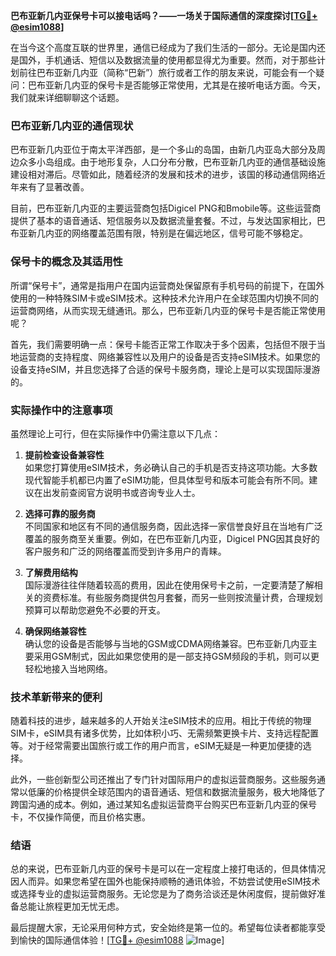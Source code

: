 **巴布亚新几内亚保号卡可以接电话吗？——一场关于国际通信的深度探讨[[TG💪+ @esim1088](https://t.me/s/esim1088)]**

在当今这个高度互联的世界里，通信已经成为了我们生活的一部分。无论是国内还是国外，手机通话、短信以及数据流量的使用都显得尤为重要。然而，对于那些计划前往巴布亚新几内亚（简称“巴新”）旅行或者工作的朋友来说，可能会有一个疑问：巴布亚新几内亚的保号卡是否能够正常使用，尤其是在接听电话方面。今天，我们就来详细聊聊这个话题。

### 巴布亚新几内亚的通信现状

巴布亚新几内亚位于南太平洋西部，是一个多山的岛国，由新几内亚岛大部分及周边众多小岛组成。由于地形复杂，人口分布分散，巴布亚新几内亚的通信基础设施建设相对滞后。尽管如此，随着经济的发展和技术的进步，该国的移动通信网络近年来有了显著改善。

目前，巴布亚新几内亚的主要运营商包括Digicel PNG和Bmobile等。这些运营商提供了基本的语音通话、短信服务以及数据流量套餐。不过，与发达国家相比，巴布亚新几内亚的网络覆盖范围有限，特别是在偏远地区，信号可能不够稳定。

### 保号卡的概念及其适用性

所谓“保号卡”，通常是指用户在国内运营商处保留原有手机号码的前提下，在国外使用的一种特殊SIM卡或eSIM技术。这种技术允许用户在全球范围内切换不同的运营商网络，从而实现无缝通讯。那么，巴布亚新几内亚的保号卡是否能正常使用呢？

首先，我们需要明确一点：保号卡能否正常工作取决于多个因素，包括但不限于当地运营商的支持程度、网络兼容性以及用户的设备是否支持eSIM技术。如果您的设备支持eSIM，并且您选择了合适的保号卡服务商，理论上是可以实现国际漫游的。

### 实际操作中的注意事项

虽然理论上可行，但在实际操作中仍需注意以下几点：

1. **提前检查设备兼容性**  
   如果您打算使用eSIM技术，务必确认自己的手机是否支持这项功能。大多数现代智能手机都已内置了eSIM功能，但具体型号和版本可能会有所不同。建议在出发前查阅官方说明书或咨询专业人士。

2. **选择可靠的服务商**  
   不同国家和地区有不同的通信服务商，因此选择一家信誉良好且在当地有广泛覆盖的服务商至关重要。例如，在巴布亚新几内亚，Digicel PNG因其良好的客户服务和广泛的网络覆盖而受到许多用户的青睐。

3. **了解费用结构**  
   国际漫游往往伴随着较高的费用，因此在使用保号卡之前，一定要清楚了解相关的资费标准。有些服务商提供包月套餐，而另一些则按流量计费，合理规划预算可以帮助您避免不必要的开支。

4. **确保网络兼容性**  
   确认您的设备是否能够与当地的GSM或CDMA网络兼容。巴布亚新几内亚主要采用GSM制式，因此如果您使用的是一部支持GSM频段的手机，则可以更轻松地接入当地网络。

### 技术革新带来的便利

随着科技的进步，越来越多的人开始关注eSIM技术的应用。相比于传统的物理SIM卡，eSIM具有诸多优势，比如体积小巧、无需频繁更换卡片、支持远程配置等。对于经常需要出国旅行或工作的用户而言，eSIM无疑是一种更加便捷的选择。

此外，一些创新型公司还推出了专门针对国际用户的虚拟运营商服务。这些服务通常以低廉的价格提供全球范围内的语音通话、短信和数据流量服务，极大地降低了跨国沟通的成本。例如，通过某知名虚拟运营商平台购买巴布亚新几内亚的保号卡，不仅操作简便，而且价格实惠。

### 结语

总的来说，巴布亚新几内亚的保号卡是可以在一定程度上接打电话的，但具体情况因人而异。如果您希望在国外也能保持顺畅的通讯体验，不妨尝试使用eSIM技术或选择专业的虚拟运营商服务。无论您是为了商务洽谈还是休闲度假，提前做好准备总能让旅程更加无忧无虑。

最后提醒大家，无论采用何种方式，安全始终是第一位的。希望每位读者都能享受到愉快的国际通信体验！[[TG💪+ @esim1088](https://t.me/s/esim1088) ![Image](https://i.postimg.cc/4NQfJmqS/Snipaste-2025-05-13-00-14-12.png)]